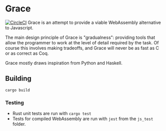 # Grace
[![CircleCI](https://dl.circleci.com/status-badge/img/gh/vluzko/Grace/tree/master.svg?style=shield)](https://dl.circleci.com/status-badge/redirect/gh/vluzko/Grace/tree/master)
Grace is an attempt to provide a viable WebAssembly alternative to Javascript.

The main design principle of Grace is "gradualness": providing tools that allow the programmer to work at the level of detail required by the task. Of course this involves making tradeoffs, and Grace will never be as fast as C or as correct as Coq.

Grace mostly draws inspiration from Python and Haskell.

## Building
`cargo build`

### Testing
* Rust unit tests are run with `cargo test`
* Tests for compiled WebAssembly are run with `jest` from the `js_test` folder.
